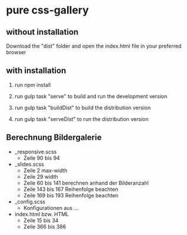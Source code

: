 # pure css-gallery

## without installation 

Download the "dist" folder and open the index.html file in your preferred browser

## with installation

1. run npm install

2. run gulp task "serve" to build and run the development version

3. run gulp task "buildDist" to build the distribution version

4. run gulp task "serveDist" to run the distribution version

## Berechnung Bildergalerie

* _responsive.scss 
  * Zeile 90 bis 94
* _slides.scss 
  * Zeile 2 max-width
  * Zeile 29 width
  * Zeile 60 bis 141 berechnen anhand der Bilderanzahl
  * Zeile 143 bis 167 Reihenfolge beachten
  * Zeile 169 bis 193 Reihenfolge beachten
* _config.scss 
  * Konfigurationen aus ...
* index.html bzw. HTML 
  * Zeile 15 bis 34
  * Zeile 366 bis 386